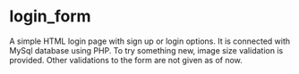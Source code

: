 # login_form
A simple HTML login page with sign up or login options. 
It is connected with MySql database using PHP. 
To try something new, image size validation is provided. Other validations to the form are not given as of now.
